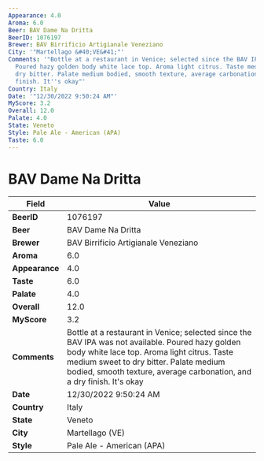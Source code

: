 ```yaml
---
Appearance: 4.0
Aroma: 6.0
Beer: BAV Dame Na Dritta
BeerID: 1076197
Brewer: BAV Birrificio Artigianale Veneziano
City: '"Martellago &#40;VE&#41;"'
Comments: '"Bottle at a restaurant in Venice; selected since the BAV IPA was not available.
  Poured hazy golden body white lace top. Aroma light citrus. Taste medium sweet to
  dry bitter. Palate medium bodied, smooth texture, average carbonation, and a dry
  finish. It''s okay"'
Country: Italy
Date: '"12/30/2022 9:50:24 AM"'
MyScore: 3.2
Overall: 12.0
Palate: 4.0
State: Veneto
Style: Pale Ale - American (APA)
Taste: 6.0
---
```


# BAV Dame Na Dritta

| Field         | Value |
|---------------|-------|
| **BeerID** | 1076197 |
| **Beer** | BAV Dame Na Dritta |
| **Brewer** | BAV Birrificio Artigianale Veneziano |
| **Aroma** | 6.0 |
| **Appearance** | 4.0 |
| **Taste** | 6.0 |
| **Palate** | 4.0 |
| **Overall** | 12.0 |
| **MyScore** | 3.2 |
| **Comments** | Bottle at a restaurant in Venice; selected since the BAV IPA was not available. Poured hazy golden body white lace top. Aroma light citrus. Taste medium sweet to dry bitter. Palate medium bodied, smooth texture, average carbonation, and a dry finish. It's okay |
| **Date** | 12/30/2022 9:50:24 AM |
| **Country** | Italy |
| **State** | Veneto |
| **City** | Martellago &#40;VE&#41; |
| **Style** | Pale Ale - American (APA) |
